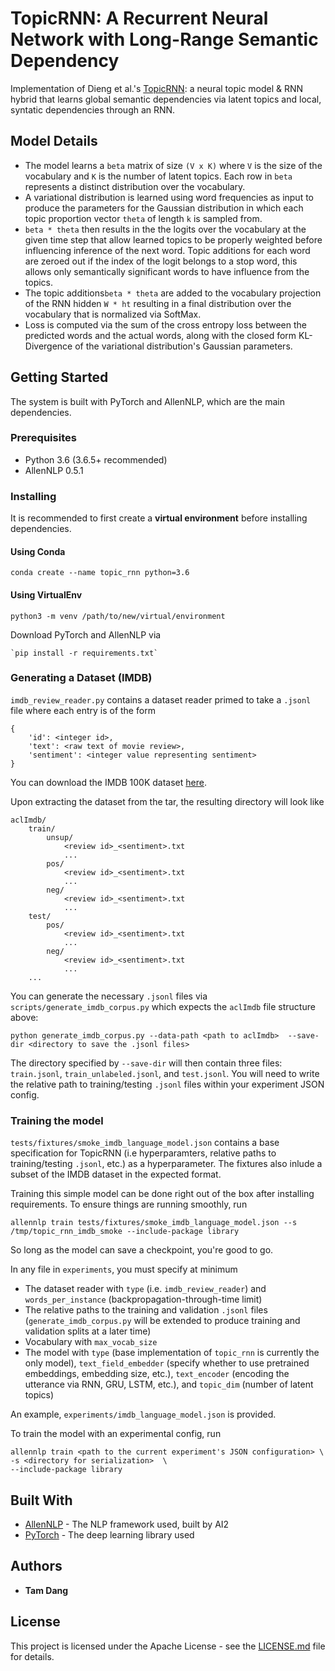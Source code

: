 # TopicRNN: A Recurrent Neural Network with Long-Range Semantic Dependency
Implementation of Dieng et al.'s [TopicRNN](https://arxiv.org/abs/1611.01702): a neural topic model & RNN hybrid that learns global semantic dependencies via latent topics and local, syntatic dependencies through an RNN.

## Model Details
* The model learns a `beta` matrix of size `(V x K)` where `V` is the size of the vocabulary and `K` is the number of latent topics. Each row in `beta` represents a distinct distribution over the vocabulary.
* A variational distribution is learned using word frequencies as input to produce the parameters for the Gaussian distribution in which each topic proportion vector `theta` of length `k` is sampled from.
* `beta * theta` then results in the the logits over the vocabulary at the given time step that allow learned topics to be properly weighted before influencing inference of the next word. Topic additions for each word are zeroed out if the index of the logit belongs to a stop word, this allows only semantically significant words to have influence from the topics.
* The topic additions`beta * theta` are added to the vocabulary projection of the RNN hidden `W * ht` resulting in a final distribution over the vocabulary that is normalized via SoftMax.
* Loss is computed via the sum of the cross entropy loss between the predicted words and the actual words, along with the closed form KL-Divergence of the variational distribution's Gaussian parameters.

## Getting Started

The system is built with PyTorch and AllenNLP, which are the main dependencies.

### Prerequisites

* Python 3.6 (3.6.5+ recommended)
* AllenNLP 0.5.1

### Installing

It is recommended to first create a **virtual environment** before installing dependencies.

#### Using Conda
`conda create --name topic_rnn python=3.6`

#### Using VirtualEnv
`python3 -m venv /path/to/new/virtual/environment`

Download PyTorch and AllenNLP via

```
`pip install -r requirements.txt`
```

### Generating a Dataset (IMDB)
`imdb_review_reader.py` contains a dataset reader primed to take a `.jsonl` file where each entry is of the form
```
{
    'id': <integer id>,
    'text': <raw text of movie review>,
    'sentiment': <integer value representing sentiment>
}
```

You can download the IMDB 100K dataset [here]( http://ai.stanford.edu/~amaas/data/sentiment/).

Upon extracting the dataset from the tar, the resulting directory will look like
```
aclImdb/
    train/
        unsup/
            <review id>_<sentiment>.txt
            ...
        pos/
            <review id>_<sentiment>.txt
            ...
        neg/
            <review id>_<sentiment>.txt
            ...
    test/
        pos/
            <review id>_<sentiment>.txt
            ...
        neg/
            <review id>_<sentiment>.txt
            ...
    ...
```

You can generate the necessary `.jsonl` files via `scripts/generate_imdb_corpus.py` which expects the `aclImdb` file structure above:

```
python generate_imdb_corpus.py --data-path <path to aclImdb>  --save-dir <directory to save the .jsonl files>
```

The directory specified by `--save-dir` will then contain three files: `train.jsonl`, `train_unlabeled.jsonl`, and `test.jsonl`. You will need to write the relative path to training/testing `.jsonl` files within your experiment JSON config.

### Training the model

`tests/fixtures/smoke_imdb_language_model.json` contains a base specification for TopicRNN (i.e hyperparamters, relative paths to training/testing `.jsonl`, etc.) as a hyperparameter. The fixtures also inlude a subset of the IMDB dataset in the expected format.

Training this simple model can be done right out of the box after installing requirements. To ensure things are running smoothly, run
```
allennlp train tests/fixtures/smoke_imdb_language_model.json --s /tmp/topic_rnn_imdb_smoke --include-package library
```
So long as the model can save a checkpoint, you're good to go.

In any file in `experiments`, you must specify at minimum
* The dataset reader with `type` (i.e. `imdb_review_reader`) and `words_per_instance` (backpropagation-through-time limit)
* The relative paths to the training and validation `.jsonl` files (`generate_imdb_corpus.py` will be extended to produce training and validation splits at a later time)
* Vocabulary with `max_vocab_size`
* The model with `type` (base implementation of `topic_rnn` is currently the only model), `text_field_embedder` (specify whether to use pretrained embeddings, embedding size, etc.), `text_encoder` (encoding the utterance via RNN, GRU, LSTM, etc.), and `topic_dim` (number of latent topics)

An example, `experiments/imdb_language_model.json` is provided.

To train the model with an experimental config, run
```
allennlp train <path to the current experiment's JSON configuration> \
-s <directory for serialization>  \
--include-package library
```

## Built With

* [AllenNLP](https://allennlp.org/) - The NLP framework used, built by AI2
* [PyTorch](https://pytorch.org/) - The deep learning library used

## Authors

* **Tam Dang**

## License

This project is licensed under the Apache License - see the [LICENSE.md](LICENSE) file for details.
